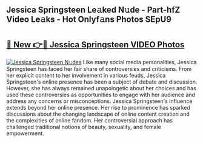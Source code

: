 ## Jessica Springsteen Le𝚊ked N𝚞de - Part-hfZ Video Le𝚊ks - Hot Onlyf𝚊ns Photos SEpU9

# <h2><a href="http://ab30661.deff.icu/?id=Jessica+Springsteen">🔗 New 👉🔴 Jessica Springsteen VIDEO Photos</a></h2>

[![Jessica Springsteen N𝚞des](https://i.imgur.com/rIISA9y.gif)](http://ab30661.deff.icu/?id=Jessica+Springsteen)
Like many social media personalities, Jessica Springsteen has faced her fair share of controversies and criticisms. From her explicit content to her involvement in various feuds, Jessica Springsteen's online presence has been a subject of debate and discussion. However, she has always remained unapologetic about her choices and has used these controversies as opportunities to engage with her audience and address any concerns or misconceptions. Jessica Springsteen's influence extends beyond her online presence. Her rise to prominence has sparked discussions about the changing landscape of online content creation and the complexities of online fandom. Her controversial approach has challenged traditional notions of beauty, sexuality, and female empowerment.
